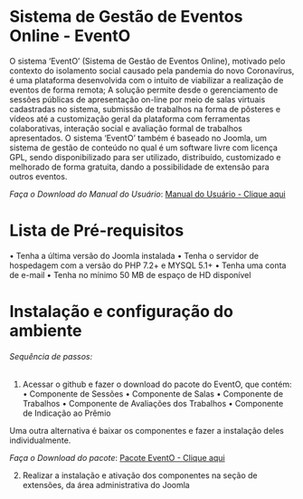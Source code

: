 # Sistema de Gestão de Eventos Online - EventO
 O sistema ‘EventO’ (Sistema de Gestão de Eventos Online), motivado pelo contexto do isolamento social causado pela pandemia do novo Coronavírus, é uma plataforma desenvolvida com o intuito de viabilizar a realização de eventos de forma remota; A solução permite desde o gerenciamento de sessões públicas de apresentação on-line por meio de salas virtuais cadastradas no sistema, submissão de trabalhos na forma de pôsteres e vídeos até a customização geral da plataforma com ferramentas colaborativas, interação social e avaliação formal de trabalhos apresentados. O sistema ‘EventO’ também é baseado no Joomla, um sistema de gestão de conteúdo no qual é um software livre com licença GPL, sendo disponibilizado para ser utilizado, distribuído, customizado e melhorado de forma gratuita, dando a possibilidade de extensão para outros eventos.

*Faça o Download do Manual do Usuário*: [Manual do Usuário - Clique aqui](file:///C:/Users/Marcus-PC/Desktop/C%C3%B3pia%20de%20Manual-do-Utilizador-EVENTO.pdf) 

# Lista de Pré-requisitos
•	Tenha a última versão do Joomla instalada
•	Tenha o servidor de hospedagem com a versão do PHP 7.2+ e MYSQL 5.1+
•	Tenha uma conta de e-mail
•	Tenha no mínimo 50 MB de espaço de HD disponível

# Instalação e configuração do ambiente
###### Sequência de passos:

1.	Acessar o  github e fazer o download do pacote do EventO, que contém:
•	Componente de Sessões
•	Componente de Salas
•	Componente de Trabalhos
•	Componente de Avaliações dos Trabalhos
•	Componente de Indicação ao Prêmio

Uma outra alternativa é baixar os componentes e fazer a instalação deles individualmente.

*Faça o Download do pacote*: [Pacote EventO - Clique aqui](https://github.com/pipufg/evento/blob/master/pkg_pip_componentes.zip)

2.	Realizar a instalação e ativação dos componentes na seção de extensões, da área administrativa do Joomla
